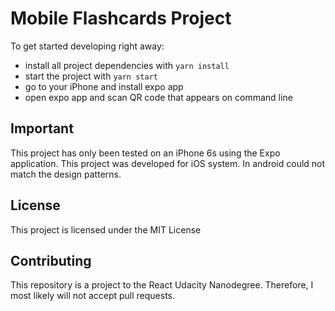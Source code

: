 # Mobile Flashcards Project

To get started developing right away:

* install all project dependencies with `yarn install`
* start the project with `yarn start`
* go to your iPhone and install expo app
* open expo app and scan QR code that appears on command line


## Important
This project has only been tested on an iPhone 6s using the Expo application.
This project was developed for iOS system. In android could not match the design patterns.

## License

This project is licensed under the MIT License

## Contributing

This repository is a project to the React Udacity Nanodegree. Therefore, I most likely will not accept pull requests.